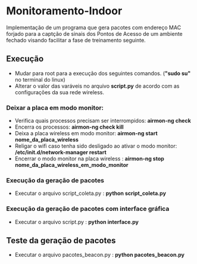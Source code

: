 # Monitoramento-Indoor

Implementação de um programa que gera pacotes com endereço MAC forjado para a captção de sinais dos Pontos de Acesso de um ambiente fechado visando facilitar a fase de treinamento seguinte.


## Execução 

* Mudar para root para a execução dos seguintes comandos. (**"sudo su"** no terminal do linux)
* Alterar o valor das varáveis no arquivo **script.py** de acordo com as configurações da sua rede wireless.

### Deixar a placa em modo monitor: 

* Verifica quais processos precisam ser interrompidos: **airmon-ng check**
* Encerra os processos:  **airmon-ng check kill**
* Deixa a placa wireless em modo monitor: **airmon-ng start nome_da_placa_wireless**
* Religar o wifi caso tenha sido desligado ao ativar o modo monitor:  **/etc/init.d/network-manager restart**
* Encerrar o modo monitor na placa wireless : **airmon-ng stop nome_da_placa_wireless_em_modo_monitor**

### Execução da geração de pacotes

* Executar o arquivo script_coleta.py : **python script_coleta.py**

### Execução da geração de pacotes com interface gráfica

* Executar o arquivo script.py : **python interface.py**


## Teste da geração de pacotes

* Executar o arquivo pacotes_beacon.py : **python pacotes_beacon.py**
